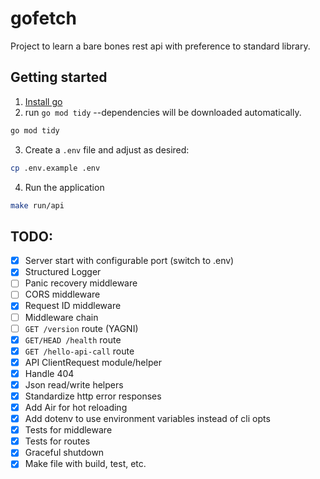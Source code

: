# gofetch

Project to learn a bare bones rest api with preference to standard library.

## Getting started

1. [Install go](https://go.dev/doc/install)
2. run `go mod tidy` --dependencies will be downloaded automatically.

```sh
go mod tidy
```

3. Create a `.env` file and adjust as desired:

```sh
cp .env.example .env
```

4. Run the application

```sh
make run/api
```

## TODO:

- [x] Server start with configurable port (switch to .env)
- [x] Structured Logger
- [ ] Panic recovery middleware
- [ ] CORS middleware
- [x] Request ID middleware
- [ ] Middleware chain
- [ ] `GET /version` route (YAGNI)
- [x] `GET/HEAD /health` route
- [x] `GET /hello-api-call` route
- [x] API ClientRequest module/helper
- [x] Handle 404
- [x] Json read/write helpers
- [x] Standardize http error responses
- [x] Add Air for hot reloading
- [x] Add dotenv to use environment variables instead of cli opts
- [x] Tests for middleware
- [x] Tests for routes
- [x] Graceful shutdown
- [x] Make file with build, test, etc.
